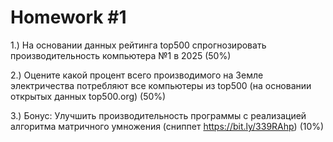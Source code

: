 # Homework #1

1.) На основании данных рейтинга top500 спрогнозировать  производительность компьютера №1 в 2025 (50%)

2.) Оцените какой процент всего производимого на Земле электричества потребляют все компьютеры из top500 (на основании открытых данных top500.org) (50%)

3.) Бонус: Улучшить производительность программы с реализацией алгоритма матричного умножения (сниппет https://bit.ly/339RAhp) (10%)